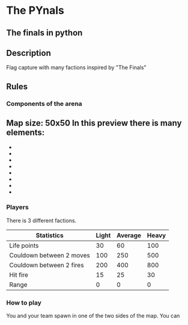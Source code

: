 # The PYnals 
## The finals in python 
## Description
Flag capture with many factions inspired by "The Finals"
## Rules
### Components of the arena
Map size: 50x50
In this preview there is many elements:
  -
  -
  -
  -
  -
  -
  -
  -
  -
### Players 
There is 3 different factions.

|Statistics|Light|Average|Heavy|
|-----|-----|-----|-----|
|Life points|30|60|100|
|Couldown between 2 moves|100|250|500|
|Couldown between 2 fires|200|400|800|
|Hit fire|15|25|30|
|Range|0|0|0|



### How to play
You and your team spawn in one of the two sides of the map. You can 
